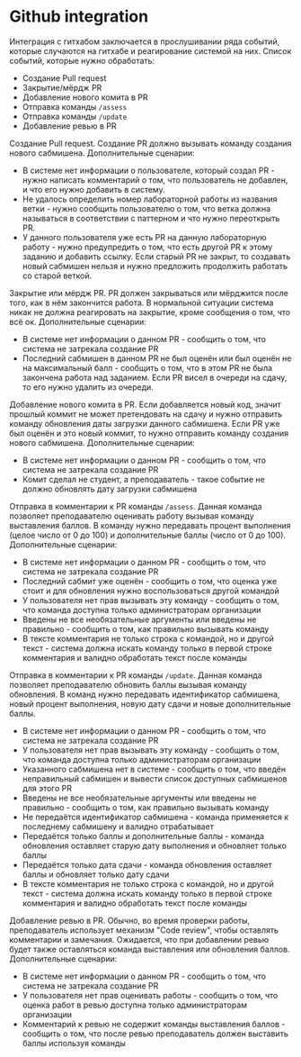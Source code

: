 # Github integration

Интеграция с гитхабом заключается в прослушивании ряда событий, которые случаются на гитхабе и реагирование системой на них. Список событий, которые нужно обработать:

- Создание Pull request
- Закрытие/мёрдж PR
- Добавление нового комита в PR
- Отправка команды `/assess`
- Отправка команды `/update`
- Добавление ревью в PR

Создание Pull request. Создание PR должно вызывать команду создания нового сабмишена. Дополнительные сценарии:

- В системе нет информации о пользователе, который создал PR - нужно написать комментарий о том, что пользователь не добавлен, и что его нужно добавить в систему.
- Не удалось определить номер лабораторной работы из названия ветки - нужно сообщить пользователю о том, что ветка должна называться в соответствии с паттерном и что нужно переоткрыть PR.
- У данного пользователя уже есть PR на данную лабораторную работу - нужно предупредить о том, что есть другой PR к этому заданию и добавить ссылку. Если старый PR не закрыт, то создавать новый сабмишен нельзя и нужно предложить продолжить работать со старой веткой.

Закрытие или мёрдж PR. PR должен закрываться или мёрджится после того, как в нём закончится работа. В нормальной ситуации система никак не должна реагировать на закрытие, кроме сообщения о том, что всё ок. Дополнительные сценарии:

- В системе нет информации о данном PR - сообщить о том, что система не затрекала создание PR
- Последний сабмишен в данном PR не был оценён или был оценён не на максимальный балл - сообщить о том, что в этом PR не была закончена работа над заданием. Если PR висел в очереди на сдачу, то его нужно удалить из очереди.

Добавление нового комита в PR. Если добавляется новый код, значит прошлый коммит не может претендовать на сдачу и нужно отправить команду обновления даты загрузки данного сабмишена. Если PR уже был оценён и это новый коммит, то нужно отправить команду создания нового сабмишена. Дополнительные сценарии:

- В системе нет информации о данном PR - сообщить о том, что система не затрекала создание PR
- Комит сделал не студент, а преподаватель - такое событие не должно обновлять дату загрузки сабмишена

Отправка в комментарии к PR команды `/assess`. Данная команда позволяет преподавателю оценивать работу вызывая команду выставления баллов. В команду нужно передавать процент выполнения (целое число от 0 до 100) и дополнительные баллы (число от 0 до 100). Дополнительные сценарии:

- В системе нет информации о данном PR - сообщить о том, что система не затрекала создание PR
- Последний сабмит уже оценён - сообщить о том, что оценка уже стоит и для обновления нужно воспользоваться другой командой
- У пользователя нет прав вызывать эту команду - сообщить о том, что команда доступна только администраторам организации
- Введены не все необязательные аргументы или введены не правильно - сообщить о том, как правильно вызывать команду
- В тексте комментария не только строка с командой, но и другой текст - система должна искать команду только в первой строке комментария и валидно обработать текст после команды

Отправка в комментарии к PR команды `/update`. Данная команда позволяет преподавателю обновить баллы вызывая команду обновления. В команд нужно передавать идентификатор сабмишена, новый процент выполнения, новую дату сдачи и новые дополнительные баллы.

- В системе нет информации о данном PR - сообщить о том, что система не затрекала создание PR
- У пользователя нет прав вызывать эту команду - сообщить о том, что команда доступна только администраторам организации
- Указанного сабмишена нет в системе - сообщить о том, что введён неправильный сабмишен и вывести список доступных сабмишенов для этого PR
- Введены не все необязательные аргументы или введены не правильно - сообщить о том, как правильно вызывать команду
- Не передаётся идентификатор сабмишена - команда применяется к последнему сабмишену и валидно отрабатывает
- Передаётся только баллы и дополнительные баллы - команда обновления оставляет старую дату выполнения и обновляет только баллы
- Передаётся только дата сдачи - команда обновления оставляет баллы и обновляет только дату сдачи
- В тексте комментария не только строка с командой, но и другой текст - система должна искать команду только в первой строке комментария и валидно обработать текст после команды

Добавление ревью в PR. Обычно, во время проверки работы, преподаватель использует механизм "Code review", чтобы оставлять комментарии и замечания. Ожидается, что при добавлении ревью будет также оставляться команда выставления или обновления баллов. Дополнительные сценарии:

- В системе нет информации о данном PR - сообщить о том, что система не затрекала создание PR
- У пользователя нет прав оценивать работы - сообщить о том, что оценка работ в ревью доступна только администраторам организации
- Комментарий к ревью не содержит команды выставления баллов - сообщить о том, что после ревью преподаватель должен выставить баллы используя команды